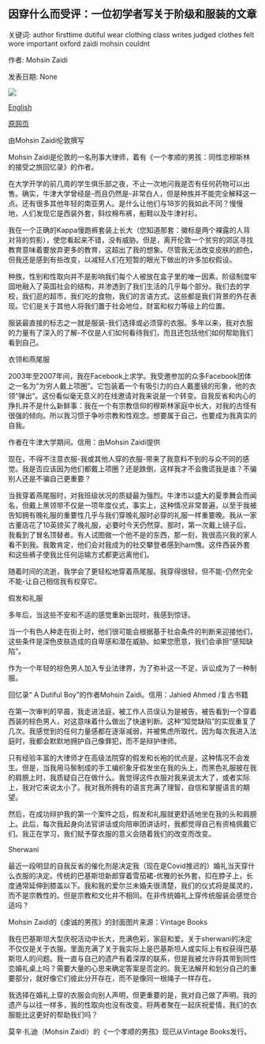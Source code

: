 ## 因穿什么而受评：一位初学者写关于阶级和服装的文章

关键词: author firsttime dutiful wear clothing class writes judged clothes felt wore important oxford zaidi mohsin couldnt

作者: Mohsin Zaidi

发表日期: None

![](https://cdn.cnn.com/cnnnext/dam/assets/200818121219-restricted-05-mohsin-zaidi-dutiful-boy-clothes-perception-class-race-super-tease.jpg)

[English](Judged%20for%20what%20he%20wore%3A%20A%20first-time%20author%20writes%20about%20class%20and%20clothing.md)

[原网页](https://edition.cnn.com/style/article/mohsin-zaidi-dutiful-boy-clothes-perception-class-race/index.html)

由Mohsin Zaidi伦敦撰写

Mohsin Zaidi是伦敦的一名刑事大律师，着有《一个孝顺的男孩：同性恋穆斯林的接受之旅回忆录》的作者。

在大学开学的前几周的学生俱乐部之夜，不止一次地问我是否有任何药物可以出售。确实，牛津大学曾经是-而且仍然是-非常白人，但是种族并不能完全解释这一点。还有很多其他年轻的南亚男人。是什么让他们与18岁的我如此不同？慢慢地，人们发现它是西装外套，斜纹棉布裤，船鞋以及牛津衬衫。

我在一个正确的Kappa慢跑裤套装上长大（您知道那套：徽标是两个裸露的人背对背的剪影），使您看起来不错，没有威胁。但是，离开伦敦一个贫穷的郊区寻找教育意味着要放弃更多的教育，这超出了我的想象。尽管我无法改变皮肤的颜色，但我还是感到有些改变，以减轻人们在短暂的眼光下做出的许多加权假设。

种族，性别和性取向并不是影响我们每个人被放在盒子里的唯一因素。阶级制度牢固地融入了英国社会的结构，并渗透到了我们生活的几乎每个部分。我们去的学校，我们逛的超市，我们吃的食物，我们的言语方式。这些都是我们背景的外在表现。它们是关于其他人将我们置于社会地位，财富和权力等级上的位置。

服装最直接的标志之一就是服装-我们选择或必须穿的衣服。多年以来，我对衣服的力量有了深入的了解-不仅是人们如何看待我们，而且还包括他们如何帮助我们看到自己。

衣领和燕尾服

2003年至2007年间，我在Facebook上求学。我受邀参加的众多Facebook团体之一名为“为穷人戴上项圈”。它包装着一个有吸引力的白人戴墨镜的形象，他的衣领“弹出”。这份看似毫无意义的在线邀请对我来说是一个转变。自我反省和内心的挣扎并不是什么新鲜事：我在一个有宗教信仰的穆斯林家庭中长大，对我的古怪有很强的倾向。所以我习惯于争吵宗教和性观念。想要属于自己，也要成为我真实的自我。

作者在牛津大学期间。信用：由Mohsin Zaidi提供

现在，不得不注意衣服-我或其他人穿的衣服-带来了我意料不到的与众不同的感觉。我是否应该因为他们都戴上项圈？还是跌倒，这样我才不会撒谎我是谁？不骗别人还是不骗自己更重要？

当我穿着燕尾服时，对我班级状况的质疑最为强烈。牛津市以盛大的夏季舞会而闻名，但戴上黑领带不仅是一项年度仪式，事实上，这种情况非常普遍，以至于我被告知拥有晚礼服的重要性几乎与我们穿晚礼服时必穿的礼服一样重要晚。我从一家古董店花了10英镑买了晚礼服，必要时今天仍然穿。那时，第一次戴上镜子后，我看到了冒名顶替者。有人试图做一个他不是的东西，那一刻，我很高兴我的家人看不到我。我敢肯定，他们会对我成为的社交攀登者感到ham愧。这件西装外套和这些裤子使我比任何运输方式都更远离他们。

随着时间的流逝，我学会了更轻松地穿着燕尾服。我穿得很轻，但不能-仍然完全不能-让自己相信我有权穿它。

假发和礼服

多年后，当这些不安和不适的感觉重新出现时，我感到惊讶。

当一个有色人种走在街上时，他们很可能会根据基于社会条件的判断来迎接他们，这些条件是深色皮肤造成的自卑感和潜在威胁。如果您愿意，我们会承担“感知缺陷”。

作为一个年轻的棕色男人加入专业法律界，为了弥补这一不足，诉讼成为了一种制服。

回忆录“ A Dutiful Boy”的作者Mohsin Zaidi。信用：Jahied Ahmed /复古书籍

在第一次审判的早晨，我走进法庭，被工作人员误认为是被告，被告看到一个穿着西装的棕色男人，对这意味着什么做出了快速判断。这种“知觉缺陷”的实现重复了几次。我感觉到的任何力量感都在逐渐减弱，并被焦虑所取代，因为每次我进入法庭时，我都会默默地拥护自己像罪犯，而不是辩护律师。

只有经验丰富的大律师才在高级法院穿的假发和长袍的优点是，这种情况不会发生。但是，当我用马鬃制成的手工编织象牙假发坐在我的头上，而黑色礼服披在我的肩膀上时，我质疑自己在做什么。我觉得这件衣服对我来说太大了，或者实际上，我对它来说太小了。我对我所拥有的语言充满了理智，自信和掌握语言的期望。

然后，在成功辩护我的第一个案件之后，假发和礼服就更舒适地坐在我的头和肩膀上。此后，每次我起身向法官讲话或向陪审团讲话时，我都觉得自己有资格佩戴它们。我正在学习，我们赋予穿衣服的意义会随着我们的改变而改变。

Sherwani

最近一段明显的自我反省的催化剂是决定我（现在是Covid推迟的）婚礼当天穿什么衣服的决定。传统的巴基斯坦新郎穿着雪茄裙-优雅的长外套，扣在脖子上，长度通常延伸到膝盖以下。我和我的爱尔兰未婚夫很清楚，我们的仪式将是属灵的，而不是宗教性的。但是宗教和文化并不相同。在非传统婚礼上穿传统服装会感觉合适吗？

Mohsin Zaidi的《虔诚的男孩》的封面图片来源：Vintage Books

我在巴基斯坦大型庆祝活动中长大，充满色彩，家庭和爱。关于sherwani的决定不仅仅是关于衣服。里面充满了关于我实际上是巴基斯坦人或实际上有权获得巴基斯坦人的问题。我一直与自己的遗产有着深厚的联系，但是我被允许将其带到同性恋婚礼桌上吗？需要大量的心思来确定答案是否定的。我无法解开和划分自己的重要部分，就好像它们彼此分开存在，而不是像同一根绳子一样存在。

我选择在婚礼上穿的衣服会向别人声明，但更重要的是，我对自己做了声明。我的遗产与以往一样多，我的性取向也没有改变。将两者聚在一起庆祝爱情，我们的衣服能比这更好的帮助我们吗？

莫辛·扎迪（Mohsin Zaidi）的《一个孝顺的男孩》现已从Vintage Books发行。